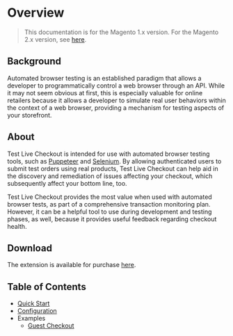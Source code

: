 # Overview

> This documentation is for the Magento 1.x version. For the Magento 2.x version, see [here](https://nickolasburr.github.io/magento/extensions/2.x/testlivecheckout/latest/).

## Background

Automated browser testing is an established paradigm that allows a developer to programmatically control a web browser through an API. While it may not seem obvious
at first, this is especially valuable for online retailers because it allows a developer to simulate real user behaviors within the context of a web browser, providing
a mechanism for testing aspects of your storefront.

## About

Test Live Checkout is intended for use with automated browser testing tools, such as [Puppeteer](https://github.com/GoogleChrome/puppeteer) and [Selenium](https://www.seleniumhq.org).
By allowing authenticated users to submit test orders using real products, Test Live Checkout can help aid in the discovery and remediation of issues affecting your checkout, which
subsequently affect your bottom line, too.

Test Live Checkout provides the most value when used with automated browser tests, as part of a comprehensive transaction monitoring plan. However, it can be a helpful
tool to use during development and testing phases, as well, because it provides useful feedback regarding checkout health.

## Download

The extension is available for purchase [here](https://marketplace.magento.com/nickolasburr-nickolasburr-testlivecheckout.html).

## Table of Contents

- [Quick Start](https://nickolasburr.github.io/magento/extensions/1.x/testlivecheckout/latest/quickstart/)
- [Configuration](https://nickolasburr.github.io/magento/extensions/1.x/testlivecheckout/latest/configuration/)
- Examples
    + [Guest Checkout](https://nickolasburr.github.io/magento/extensions/1.x/testlivecheckout/latest/examples/guest-checkout/)
